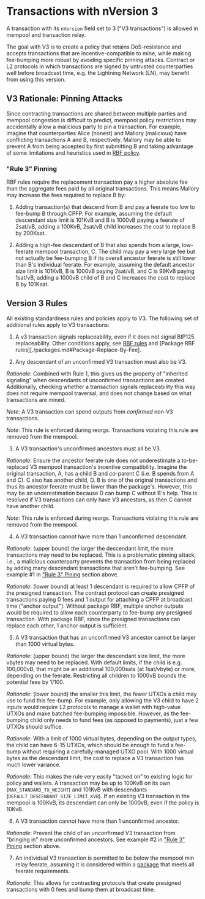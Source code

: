 # Transactions with nVersion 3

A transaction with its `nVersion` field set to 3 ("V3 transactions") is allowed in mempool and
transaction relay.

The goal with V3 is to create a policy that retains DoS-resistance and accepts transactions that are
incentive-compatible to mine, while making fee-bumping more robust by avoiding specific pinning attacks.
Contract or L2 protocols in which transactions are signed by untrusted counterparties well before
broadcast time, e.g. the Lightning Network (LN), may benefit from using this version.

## V3 Rationale: Pinning Attacks

Since contracting transactions are shared between multiple parties and mempool congestion is
difficult to predict, mempool policy restrictions may accidentally allow a malicious party to pin a
transaction. For example, imagine that counterparties Alice (honest) and Mallory (malicious) have
conflicting transactions A and B, respectively. Mallory may be able to prevent A from being accepted
by first submitting B and taking advantage of some limitations and heuristics used in [RBF
policy](./mempool-replacements.md).

### "Rule 3" Pinning

RBF rules require the replacement transaction pay a higher absolute fee than the aggregate fees paid
by all original transactions. This means Mallory may increase the fees required to replace B by:

1. Adding transaction(s) that descend from B and pay a feerate too low to fee-bump B through CPFP.
   For example, assuming the default descendant size limit is 101KvB and B is 1000vB paying a
feerate of 2sat/vB, adding a 100KvB, 2sat/vB child increases the cost to replace B by 200Ksat.

2. Adding a high-fee descendant of B that also spends from a large, low-feerate mempool transaction,
   C. The child may pay a very large fee but not actually be fee-bumping B if its overall ancestor
feerate is still lower than B's individual feerate. For example, assuming the default ancestor size
limit is 101KvB, B is 1000vB paying 2sat/vB, and C is 99KvB paying 1sat/vB, adding a 1000vB child of
B and C increases the cost to replace B by 101Ksat.

## Version 3 Rules

All existing standardness rules and policies apply to V3. The following set of additional
rules apply to V3 transactions:

1. A v3 transaction signals replaceability, even if it does not signal BIP125 replaceability. Other
   conditions apply, see [RBF rules](./mempool-replacements.md) and [Package RBF
rules][./packages.md#Package-Replace-By-Fee].

2. Any descendant of an unconfirmed V3 transaction must also be V3.

*Rationale*: Combined with Rule 1, this gives us the property of "inherited signaling" when
descendants of unconfirmed transactions are created. Additionally, checking whether a transaction
signals replaceability this way does not require mempool traversal, and does not change based on
what transactions are mined.

*Note*: A V3 transaction can spend outputs from *confirmed* non-V3 transactions.

*Note*: This rule is enforced during reorgs. Transactions violating this rule are removed from the
mempool.

3. A V3 transaction's unconfirmed ancestors must all be V3.

*Rationale*: Ensure the ancestor feerate rule does not underestimate a to-be-replaced V3 mempool
transaction's incentive compatibility. Imagine the original transaction, A, has a child B and
co-parent C (i.e. B spends from A and C). C also has another child, D. B is one of the original
transactions and thus its ancestor feerate must be lower than the package's. However, this may be an
underestimation because D can bump C without B's help. This is resolved if V3 transactions can only
have V3 ancestors, as then C cannot have another child.

*Note*: This rule is enforced during reorgs. Transactions violating this rule are removed from the
mempool.

4. A V3 transaction cannot have more than 1 unconfirmed descendant.

*Rationale*: (upper bound) the larger the descendant limit, the more transactions may need to be
replaced. This is a problematic pinning attack, i.e., a malicious counterparty prevents the
transaction from being replaced by adding many descendant transactions that aren't fee-bumping.
See example #1 in ["Rule 3" Pining](#Rule-3-Pinning) section above.

*Rationale*: (lower bound) at least 1 descendant is required to allow CPFP of the presigned
transaction. The contract protocol can create presigned transactions paying 0 fees and 1 output for
attaching a CPFP at broadcast time ("anchor output"). Without package RBF, multiple anchor outputs
would be required to allow each counterparty to fee-bump any presigned transaction. With package
RBF, since the presigned transactions can replace each other, 1 anchor output is sufficient.

5. A V3 transaction that has an unconfirmed V3 ancestor cannot be larger than 1000 virtual bytes.

*Rationale*: (upper bound) the larger the descendant size limit, the more vbytes may need to be
replaced. With default limits, if the child is e.g. 100,000vB, that might be an additional
100,000sats (at 1sat/vbyte) or more, depending on the feerate. Restricting all children to 1000vB
bounds the potential fees by 1/100.

*Rationale*: (lower bound) the smaller this limit, the fewer UTXOs a child may use to fund this
fee-bump. For example, only allowing the V3 child to have 2 inputs would require L2 protocols to
manage a wallet with high-value UTXOs and make batched fee-bumping impossible. However, as the
fee-bumping child only needs to fund fees (as opposed to payments), just a few UTXOs should suffice.

*Rationale*: With a limit of 1000 virtual bytes, depending on the output types, the child can have
6-15 UTXOs, which should be enough to fund a fee-bump without requiring a carefully-managed UTXO
pool. With 1000 virtual bytes as the descendant limit, the cost to replace a V3 transaction has much
lower variance.

*Rationale*: This makes the rule very easily "tacked on" to existing logic for policy and wallets.
A transaction may be up to 100KvB on its own (`MAX_STANDARD_TX_WEIGHT`) and 101KvB with descendants
(`DEFAULT_DESCENDANT_SIZE_LIMIT_KVB`). If an existing V3 transaction in the mempool is 100KvB, its
descendant can only be 1000vB, even if the policy is 10KvB.

6. A V3 transaction cannot have more than 1 unconfirmed ancestor.

*Rationale*: Prevent the child of an unconfirmed V3 transaction from "bringing in" more unconfirmed
ancestors. See example #2 in ["Rule 3" Pining](#Rule-3-Pinning) section above.

7. An individual V3 transaction is permitted to be below the mempool min relay feerate, assuming it
   is considered within a [package](./packages.md#Package-Feerate) that meets all feerate requirements.

*Rationale*: This allows for contracting protocols that create presigned transactions
with 0 fees and bump them at broadcast time.
